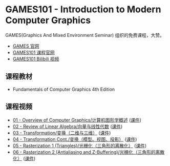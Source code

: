# GAMES101 - Introduction to Modern Computer Graphics

GAMES(Graphics And Mixed Environment Seminar) 组织的免费课程，大赞。

* [GAMES 官网][1]
* [GAMES101 课程官网][2]
* [GAMES101 Bilibili 视频][3]


## 课程教材

* Fundamentals of Computer Graphics 4th Edition



## 课程视频

* [01 - Overview of Computer Graphics/计算机图形学概述][3] ([课件][6])
* [02 - Review of Linear Algebra/向量与线性代数][4] ([课件][7])
* [03 - Transformation/变换（二维与三维）][5] ([课件][9])
* [04 - Transformation Cont./变换（模型、视图、投影）][8] ([课件][10])
* [05 - Rasterization 1 (Triangles)/光栅化（三角形的离散化）][11] ([课件][13])
* [06 - Rasterization 2 (Antialiasing and Z-Buffering)/光栅化（三角形的离散化）][12] ([课件][14])



[1]:http://games-cn.org/
[2]:https://sites.cs.ucsb.edu/~lingqi/teaching/games101.html
[3]:https://www.bilibili.com/video/BV1X7411F744
[4]:https://www.bilibili.com/video/BV1X7411F744?p=2
[5]:https://www.bilibili.com/video/BV1X7411F744?p=3
[6]:https://sites.cs.ucsb.edu/~lingqi/teaching/resources/GAMES101_Lecture_01.pdf
[7]:https://sites.cs.ucsb.edu/~lingqi/teaching/resources/GAMES101_Lecture_02.pdf
[8]:https://www.bilibili.com/video/BV1X7411F744?p=4
[9]:https://sites.cs.ucsb.edu/~lingqi/teaching/resources/GAMES101_Lecture_03.pdf
[10]:https://sites.cs.ucsb.edu/~lingqi/teaching/resources/GAMES101_Lecture_04.pdf
[11]:https://www.bilibili.com/video/BV1X7411F744?p=5
[12]:https://www.bilibili.com/video/BV1X7411F744?p=6
[13]:https://sites.cs.ucsb.edu/~lingqi/teaching/resources/GAMES101_Lecture_05.pdf
[14]:https://sites.cs.ucsb.edu/~lingqi/teaching/resources/GAMES101_Lecture_06.pdf
